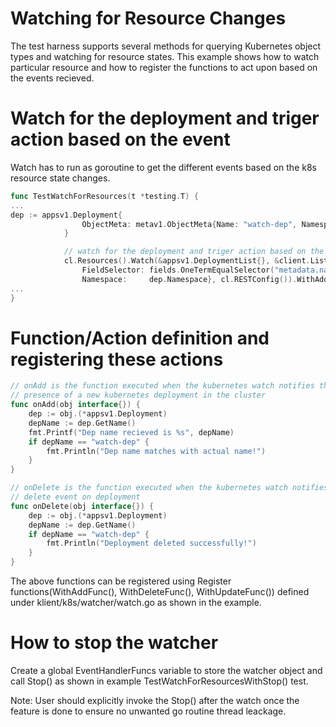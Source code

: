 # Watching for Resource Changes

The test harness supports several methods for querying Kubernetes object types and watching for resource states. This example shows how to watch particular resource and how to register the functions to act upon based on the events recieved.


# Watch for the deployment and triger action based on the event

Watch has to run as goroutine to get the different events based on the k8s resource state changes.
```go
func TestWatchForResources(t *testing.T) {
...
dep := appsv1.Deployment{
				ObjectMeta: metav1.ObjectMeta{Name: "watch-dep", Namespace: cfg.Namespace()},
			}

			// watch for the deployment and triger action based on the event recieved.
			cl.Resources().Watch(&appsv1.DeploymentList{}, &client.ListOptions{
				FieldSelector: fields.OneTermEqualSelector("metadata.name", dep.Name),
				Namespace:     dep.Namespace}, cl.RESTConfig()).WithAddFunc(onAdd).WithDeleteFunc(onDelete).Start(ctx)
...
}
```

# Function/Action definition and registering these actions

```go
// onAdd is the function executed when the kubernetes watch notifies the
// presence of a new kubernetes deployment in the cluster
func onAdd(obj interface{}) {
	dep := obj.(*appsv1.Deployment)
	depName := dep.GetName()
	fmt.Printf("Dep name recieved is %s", depName)
	if depName == "watch-dep" {
		fmt.Println("Dep name matches with actual name!")
	}
}

// onDelete is the function executed when the kubernetes watch notifies
// delete event on deployment
func onDelete(obj interface{}) {
	dep := obj.(*appsv1.Deployment)
	depName := dep.GetName()
	if depName == "watch-dep" {
		fmt.Println("Deployment deleted successfully!")
	}
}
```

The above functions can be registered using Register functions(WithAddFunc(), WithDeleteFunc(), WithUpdateFunc()) defined under klient/k8s/watcher/watch.go as shown in the example.

# How to stop the watcher
Create a global EventHandlerFuncs variable to store the watcher object and call Stop() as shown in example TestWatchForResourcesWithStop() test.

Note: User should explicitly invoke the Stop() after the watch once the feature is done to ensure no unwanted go routine thread leackage.